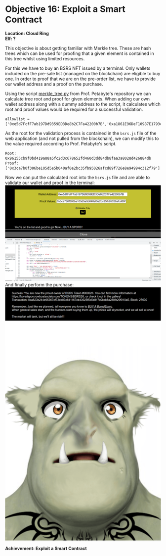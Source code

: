 
# Objective 16: Exploit a Smart Contract
**Location: Cloud Ring**  
**Elf: ?**

This objective is about getting familiar with Merkle tree.
These are hash trees which can be used for proofing that a given element is contained in this tree whilst using limited resources.

For this we have to buy an BSRS NFT issued by a terminal. Only wallets included on the pre-sale list (managed on the blockchain) are eligible to buy one. In order to proof that we are on the pre-order list, we have to provide our wallet address and a proof on the purchase.

Using the script [merkle_tree.py](https://github.com/QPetabyte/Merkle_Trees) from Prof. Petabyte's repository we can calculate tree root and proof for given elements.
When adding our own wallet address along with a dummy address to the script, it calculates which root and proof values would be required for a successful validation.

```
allowlist = ['0xe5d7FcfF7ab197Dd9359ED3De8b2C7Fa42200b7B','0xa1861E96DeF10987E1793c8f77E811032069f8E9']
```

As the root for the validation process is contained in the `bsrs.js` file of the web application (and not pulled from the blockchain), we can modify this to the value required according to Prof. Petabyte's script.

```
Root: 0x96155cb9f0bd419a88a5fc2d3c678652fd460d3dd84db8faa3a8028d426884db
Proof: ['0x3ca7b0f306be105d5e5b040af0e2bc35fb95026afcd89f726e8e94994c312f79']
```

Now we can put the calculated root into the `bsrs.js` file and are able to validate our wallet and proof in the terminal:
![enter image description here](https://github.com/joergschwarzwaelder/hhc2022/blob/main/Objective-16/nft-validation.png)
And finally perform the purchase:
![enter image description here](https://github.com/joergschwarzwaelder/hhc2022/blob/main/Objective-16/nft-purchase.png)
![BSRS #000026](https://github.com/joergschwarzwaelder/hhc2022/blob/main/Objective-16/BSRS26.png)

**Achievement: Exploit a Smart Contract**



